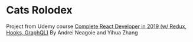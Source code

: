 # Cats Rolodex

Project from Udemy course [Complete React Developer in 2019 (w/ Redux, Hooks, GraphQL)](https://www.udemy.com/complete-react-developer-zero-to-mastery/) By Andrei Neagoie and Yihua Zhang
